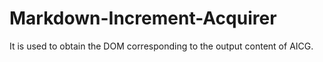 # Markdown-Increment-Acquirer
It is used to obtain the DOM corresponding to the output content of AICG.
